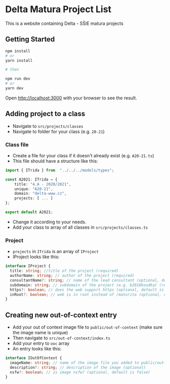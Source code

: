 # Delta Matura Project List

This is a website containing Delta - SŠIE matura projects

## Getting Started

```bash
npm install
# or
yarn install

# then

npm run dev
# or
yarn dev
```

Open [http://localhost:3000](http://localhost:3000) with your browser to see the result.

## Adding project to a class

- Navigate to `src/projects/classes`
- Navigate to folder for your class (e.g. `20-21`)

### Class file

- Create a file for your class if it doesn't already exist (e.g. `A20-21.ts`)
- This file should have a structure like this:

```ts
import { ITrida } from  "../../../models/types";

const A2021: ITrida = {
	title: "4.A - 2020/2021",
	unique: "A20-21",
	domain: "delta-www.cz",
	projects: [ ... ]
};

export default A2021;

```

- Change it according to your needs.
- Add your class to array of all classes in `src/projects/classes.ts`

### Project

- `projects` in `ITrida` is an array of `IProject`
- IProject looks like this:

```ts
interface IProject {
  title: string; //title of the project (required)
  authorName: string; // author of the project (required)
  consultantName?: string; // name of the lead consultant (optional, default is "")
  subdomain: string; // subdomain of the project (e.g. b2016koudka) (required)
  https?: boolean; // does the web support https (optional, default is false)
  inRoot?: boolean; // web is in root instead of /maturita (optional, default is false)
}
```

## Creating new out-of-context entry

- Add your out of context image file to `public/out-of-context` (make sure the image name is unique)
- Then navigate to `src/out-of-context/index.ts`
- Add your entry to `ooc` array
- An entry looks like this:

```ts
interface IOutOfContext {
  imageName: string; // name of the image file you added to public/out-of-context (e.g. lol1.png) (required)
  description?: string; // description of the image (optional)
  nsfw?: boolean; // is image nsfw? (optional, default is false)
}
```
